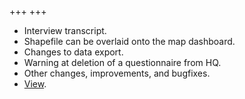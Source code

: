 +++
+++


- Interview transcript.
- Shapefile can be overlaid onto the map dashboard.
- Changes to data export.
- Warning at deletion of a questionnaire from HQ.
- Other changes, improvements, and bugfixes.
- [View](/release-notes/version-20-09).
